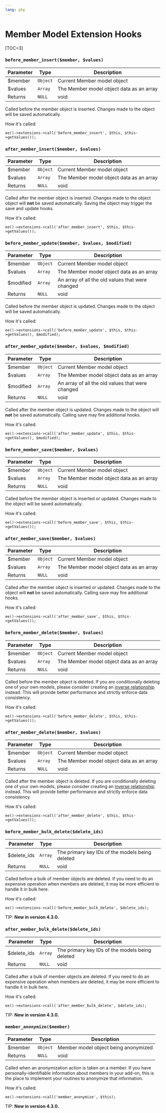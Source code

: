 ```yaml
---
lang: php
---
```


<!--
    This source file is part of the open source project
    ExpressionEngine User Guide (https://github.com/ExpressionEngine/ExpressionEngine-User-Guide)

    @link      https://expressionengine.com/
    @copyright Copyright (c) 2003-2019, EllisLab Corp. (https://ellislab.com)
    @license   https://expressionengine.com/license Licensed under Apache License, Version 2.0
-->

# Member Model Extension Hooks

[TOC=3]

### `before_member_insert($member, $values)`

| Parameter | Type     | Description                              |
| --------- | -------- | ---------------------------------------- |
| \$member  | `Object` | Current Member model object              |
| \$values  | `Array`  | The Member model object data as an array |
| Returns   | `NULL`   | void                                     |

Called before the member object is inserted. Changes made to the object will be saved automatically.

How it's called:

    ee()->extensions->call('before_member_insert', $this, $this->getValues());

### `after_member_insert($member, $values)`

| Parameter | Type     | Description                              |
| --------- | -------- | ---------------------------------------- |
| \$member  | `Object` | Current Member model object              |
| \$values  | `Array`  | The Member model object data as an array |
| Returns   | `NULL`   | void                                     |

Called after the member object is inserted. Changes made to the object object will **not** be saved automatically. Saving the object may trigger the save and update hooks.

How it's called:

    ee()->extensions->call('after_member_insert', $this, $this->getValues());

### `before_member_update($member, $values, $modified)`

| Parameter  | Type     | Description                                      |
| ---------- | -------- | ------------------------------------------------ |
| \$member   | `Object` | Current Member model object                      |
| \$values   | `Array`  | The Member model object data as an array         |
| \$modified | `Array`  | An array of all the old values that were changed |
| Returns    | `NULL`   | void                                             |

Called before the member object is updated. Changes made to the object will be saved automatically.

How it's called:

    ee()->extensions->call('before_member_update', $this, $this->getValues(), $modified);

### `after_member_update($member, $values, $modified)`

| Parameter  | Type     | Description                                      |
| ---------- | -------- | ------------------------------------------------ |
| \$member   | `Object` | Current Member model object                      |
| \$values   | `Array`  | The Member model object data as an array         |
| \$modified | `Array`  | An array of all the old values that were changed |
| Returns    | `NULL`   | void                                             |

Called after the member object is updated. Changes made to the object will **not** be saved automatically. Calling save may fire additional hooks.

How it's called:

    ee()->extensions->call('after_member_update', $this, $this->getValues(), $modified);

### `before_member_save($member, $values)`

| Parameter | Type     | Description                              |
| --------- | -------- | ---------------------------------------- |
| \$member  | `Object` | Current Member model object              |
| \$values  | `Array`  | The Member model object data as an array |
| Returns   | `NULL`   | void                                     |

Called before the member object is inserted or updated. Changes made to the object will be saved automatically.

How it's called:

    ee()->extensions->call('before_member_save', $this, $this->getValues());

### `after_member_save($member, $values)`

| Parameter | Type     | Description                              |
| --------- | -------- | ---------------------------------------- |
| \$member  | `Object` | Current Member model object              |
| \$values  | `Array`  | The Member model object data as an array |
| Returns   | `NULL`   | void                                     |

Called after the member object is inserted or updated. Changes made to the object will **not** be saved automatically. Calling save may fire additional hooks.

How it's called:

    ee()->extensions->call('after_member_save', $this, $this->getValues());

### `before_member_delete($member, $values)`

| Parameter | Type     | Description                              |
| --------- | -------- | ---------------------------------------- |
| \$member  | `Object` | Current Member model object              |
| \$values  | `Array`  | The Member model object data as an array |
| Returns   | `NULL`   | void                                     |

Called before the member object is deleted. If you are conditionally deleting one of your own models, please consider creating an [inverse relationship](development/services/model/relating-models.md#inverse-relationships) instead. This will provide better performance and strictly enforce data consistency.

How it's called:

    ee()->extensions->call('before_member_delete', $this, $this->getValues());

### `after_member_delete($member, $values)`

| Parameter | Type     | Description                              |
| --------- | -------- | ---------------------------------------- |
| \$member  | `Object` | Current Member model object              |
| \$values  | `Array`  | The Member model object data as an array |
| Returns   | `NULL`   | void                                     |

Called after the member object is deleted. If you are conditionally deleting one of your own models, please consider creating an [inverse relationship](development/services/model/relating-models.md#inverse-relationships) instead. This will provide better performance and strictly enforce data consistency.

How it's called:

    ee()->extensions->call('after_member_delete', $this, $this->getValues());

### `before_member_bulk_delete($delete_ids)`

| Parameter    | Type    | Description                                     |
| ------------ | ------- | ----------------------------------------------- |
| \$delete_ids | `Array` | The primary key IDs of the models being deleted |
| Returns      | `NULL`  | void                                            |

Called before a bulk of member objects are deleted. If you need to do an expensive operation when members are deleted, it may be more efficient to handle it in bulk here.

How it's called:

    ee()->extensions->call('before_member_bulk_delete', $delete_ids);

TIP: **New in version 4.3.0.**

### `after_member_bulk_delete($delete_ids)`

| Parameter    | Type    | Description                                     |
| ------------ | ------- | ----------------------------------------------- |
| \$delete_ids | `Array` | The primary key IDs of the models being deleted |
| Returns      | `NULL`  | void                                            |

Called after a bulk of member objects are deleted. If you need to do an expensive operation when members are deleted, it may be more efficient to handle it in bulk here.

How it's called:

    ee()->extensions->call('after_member_bulk_delete', $delete_ids);

TIP: **New in version 4.3.0.**

### `member_anonymize($member)`

| Parameter | Type     | Description                          |
| --------- | -------- | ------------------------------------ |
| \$member  | `Object` | Member model object being anonymized |
| Returns   | `NULL`   | void                                 |

Called when an anonymization action is taken on a member. If you have personally-identifiable information about members in your add-on, this is the place to implement your routines to anonymize that information.

How it's called:

    ee()->extensions->call('member_anonymize', $this);

TIP: **New in version 4.3.0.**

